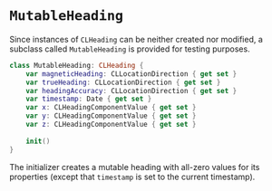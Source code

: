 `MutableHeading`
================

Since instances of `CLHeading` can be neither created nor modified, a subclass called `MutableHeading` is provided for testing purposes.

```swift
class MutableHeading: CLHeading {
    var magneticHeading: CLLocationDirection { get set }
    var trueHeading: CLLocationDirection { get set }
    var headingAccuracy: CLLocationDirection { get set }
    var timestamp: Date { get set }
    var x: CLHeadingComponentValue { get set }
    var y: CLHeadingComponentValue { get set }
    var z: CLHeadingComponentValue { get set }
    
    init()
}
```

The initializer creates a mutable heading with all-zero values for its properties (except that `timestamp` is set to the current timestamp).
